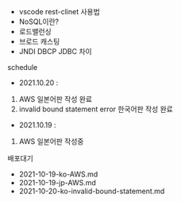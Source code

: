 - vscode rest-clinet 사용법
- NoSQL이란?
- 로드밸런싱
- 브로드 캐스팅
- JNDI DBCP JDBC 차이

schedule

- 2021.10.20 :

1. AWS 일본어판 작성 완료
2. invalid bound statement error 한국어판 작성 완료

- 2021.10.19 :

1. AWS 일본어판 작성중

배포대기

- 2021-10-19-ko-AWS.md
- 2021-10-19-jp-AWS.md
- 2021-10-20-ko-invalid-bound-statement.md
